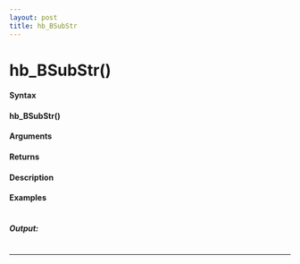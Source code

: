 ```yaml
---
layout: post
title: hb_BSubStr
---
```


# hb_BSubStr()


#### Syntax

#### hb_BSubStr()

#### Arguments

#### Returns

#### Description

#### Examples

```

```

##### Output:

```

```

---